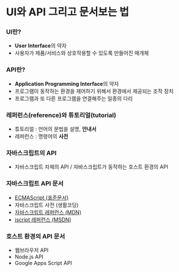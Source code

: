 # UI와 API 그리고 문서보는 법

### UI란?

* **User Interface**의 약자
* 사용자가 제품/서비스와 상호작용할 수 있도록 만들어진 매개체

### API란?

* **Application Programming Interface**의 약자
* 프로그램이 동작하는 환경을 제어하기 위해서 환경에서 제공되는 조작 장치
* 프로그램과 또 다른 프로그램을 연결해주는 일종의 다리

### 레퍼런스\(reference\)와 튜토리얼\(tutorial\)

* 튜토리얼 : 언어의 문법을 설명, **안내서**
* 레퍼런스 : 명령어의 **사전**

### 자바스크립트의 API

* 자바스크립트 자체의 API / 자바스크립트가 동작하는 호스트 환경의 API

### 자바스크립트 API 문서

* [ECMAScript \(표준문서\) ](http://www.ecma-international.org/publications/standards/Ecma-262.htm)
* 자바스크립트 사전 \(생활코딩\)
* [자바스크립트 레퍼런스 \(MDN\)](https://developer.mozilla.org/en-US/docs/Web/JavaScript/Reference) 
* [jscript 레퍼런스 \(MSDN\) ](%20https://docs.microsoft.com/ko-kr/previous-versions/visualstudio/visual-studio-2010/z688wt03%28v=vs.100%29?redirectedfrom=MSDN)

### 호스트 환경의 API 문서

* 웹브라우저 API
* Node.js API
* Google Apps Script API

